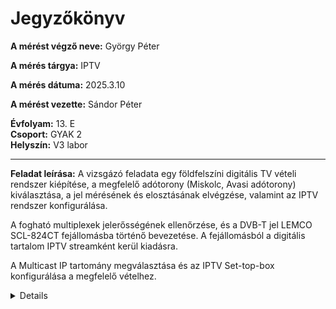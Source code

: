 # Jegyzőkönyv

**A mérést végző neve:** György Péter

**A mérés tárgya:** IPTV

**A mérés dátuma:**  2025.3.10

**A mérést vezette:** Sándor Péter  

**Évfolyam:** 13. E  
**Csoport:** GYAK 2  
**Helyszín:**   V3 labor

---

**Feladat leírása:**
A vizsgázó feladata egy földfelszíni digitális TV vételi rendszer kiépítése, a megfelelő adótorony (Miskolc, Avasi adótorony) kiválasztása, a jel mérésének és elosztásának elvégzése, valamint az IPTV rendszer konfigurálása.

A fogható multiplexek jelerősségének ellenőrzése, és a DVB-T jel LEMCO SCL-824CT fejállomásba történő bevezetése. A fejállomásból a digitális tartalom IPTV streamként kerül kiadásra.

A Multicast IP tartomány megválasztása és az IPTV Set-top-box konfigurálása a megfelelő vételhez.

<details>

![Névtelen](https://github.com/user-attachments/assets/d57f0409-4b8f-4c70-b878-450b099f6154)

</details>
